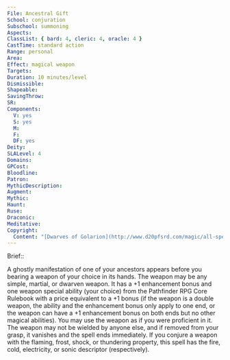 ```yaml
---
File: Ancestral Gift
School: conjuration
Subschool: summoning
Aspects: 
ClassList: { bard: 4, cleric: 4, oracle: 4 }
CastTime: standard action
Range: personal
Area: 
Effect: magical weapon
Targets: 
Duration: 10 minutes/level
Dismissible: 
Shapeable: 
SavingThrow: 
SR: 
Components:
  V: yes
  S: yes
  M: 
  F: 
  DF: yes
Deity: 
SLALevel: 4
Domains: 
GPCost: 
Bloodline: 
Patron: 
MythicDescription: 
Augment: 
Mythic: 
Haunt: 
Ruse: 
Draconic: 
Meditative: 
Copyright:
  Content: "[Dwarves of Golarion](http://www.d20pfsrd.com/magic/all-spells/a/a/ancestral-gift)"
---
```

Brief:: 

A ghostly manifestation of one of your ancestors appears before you bearing a weapon of your choice in its hands. The weapon may be any simple, martial, or dwarven weapon. It has a +1 enhancement bonus and one weapon special ability (your choice) from the Pathfinder RPG Core Rulebook with a price equivalent to a +1 bonus (if the weapon is a double weapon, the ability and the enhancement bonus only apply to one end, or the weapon can have a +1 enhancement bonus on both ends but no other magical abilities).  You may use the weapon as if you were proficient in it. The weapon may not be wielded by anyone else, and if removed from your grasp, it vanishes and the spell ends immediately.  If you conjure a weapon with the flaming, frost, shock, or thundering property, this spell has the fire, cold, electricity, or sonic descriptor (respectively).
